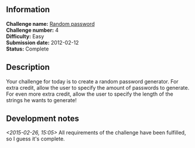 ## Information

**Challenge name:** [Random password](http://www.reddit.com/r/dailyprogrammer/comments/pm6oj/2122012_challenge_4_easy/)  
**Challenge number:** 4  
**Difficulty:** Easy  
**Submission date:** 2012-02-12  
**Status:** Complete

## Description

Your challenge for today is to create a random password generator. For extra credit, allow the
user to specify the amount of passwords to generate. For even more extra credit, allow the user
to specify the length of the strings he wants to generate!

## Development notes

*<2015-02-26, 15:05>*
All requirements of the challenge have been fulfilled, so I guess it's complete.
